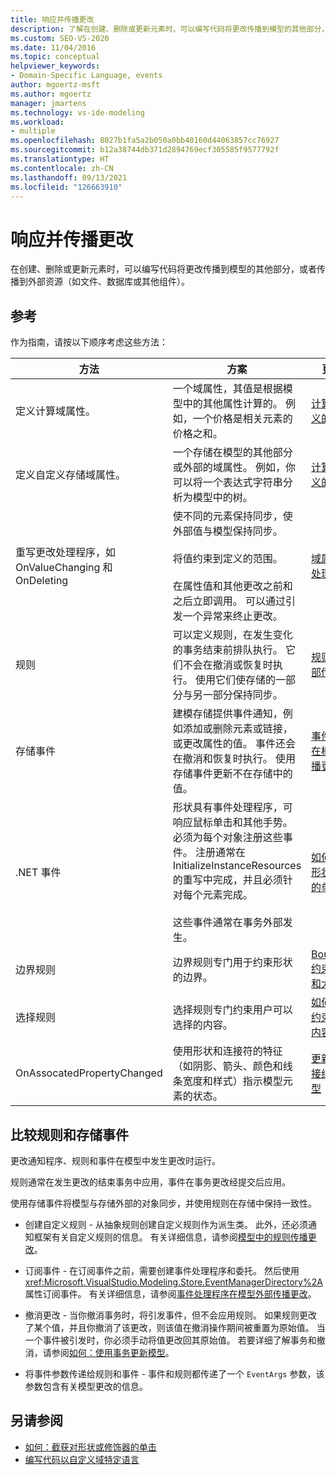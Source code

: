 ```yaml
---
title: 响应并传播更改
description: 了解在创建、删除或更新元素时，可以编写代码将更改传播到模型的其他部分，或者传播到外部资源。
ms.custom: SEO-VS-2020
ms.date: 11/04/2016
ms.topic: conceptual
helpviewer_keywords:
- Domain-Specific Language, events
author: mgoertz-msft
ms.author: mgoertz
manager: jmartens
ms.technology: vs-ide-modeling
ms.workload:
- multiple
ms.openlocfilehash: 8027b1fa5a2b050a0bb40160d44063857cc76927
ms.sourcegitcommit: b12a38744db371d2894769ecf305585f9577792f
ms.translationtype: HT
ms.contentlocale: zh-CN
ms.lasthandoff: 09/13/2021
ms.locfileid: "126663910"
---
```

# <a name="respond-to-and-propagate-changes"></a>响应并传播更改

在创建、删除或更新元素时，可以编写代码将更改传播到模型的其他部分，或者传播到外部资源（如文件、数据库或其他组件）。

## <a name="reference"></a>参考

作为指南，请按以下顺序考虑这些方法：

|方法|方案|更多信息|
|-|-|-|
|定义计算域属性。|一个域属性，其值是根据模型中的其他属性计算的。 例如，一个价格是相关元素的价格之和。|[计算的和自定义的存储属性](../modeling/calculated-and-custom-storage-properties.md)|
|定义自定义存储域属性。|一个存储在模型的其他部分或外部的域属性。 例如，你可以将一个表达式字符串分析为模型中的树。|[计算的和自定义的存储属性](../modeling/calculated-and-custom-storage-properties.md)|
|重写更改处理程序，如 OnValueChanging 和 OnDeleting|使不同的元素保持同步，使外部值与模型保持同步。<br /><br /> 将值约束到定义的范围。<br /><br /> 在属性值和其他更改之前和之后立即调用。 可以通过引发一个异常来终止更改。|[域属性值更改处理程序](../modeling/domain-property-value-change-handlers.md)|
|规则|可以定义规则，在发生变化的事务结束前排队执行。 它们不会在撤消或恢复时执行。 使用它们使存储的一部分与另一部分保持同步。|[规则在模型内部传播更改](../modeling/rules-propagate-changes-within-the-model.md)|
|存储事件|建模存储提供事件通知，例如添加或删除元素或链接，或更改属性的值。 事件还会在撤消和恢复时执行。 使用存储事件更新不在存储中的值。|[事件处理程序在模型外部传播更改](../modeling/event-handlers-propagate-changes-outside-the-model.md)|
|.NET 事件|形状具有事件处理程序，可响应鼠标单击和其他手势。 必须为每个对象注册这些事件。 注册通常在 InitializeInstanceResources 的重写中完成，并且必须针对每个元素完成。<br /><br /> 这些事件通常在事务外部发生。|[如何：截获对形状或修饰器的单击](../modeling/how-to-intercept-a-click-on-a-shape-or-decorator.md)|
|边界规则|边界规则专门用于约束形状的边界。|[BoundsRules 约束形状位置和大小](/previous-versions/visualstudio/visual-studio-2015/modeling/boundsrules-constrain-shape-location-and-size?preserve-view=true&view=vs-2015)|
|选择规则|选择规则专门约束用户可以选择的内容。|[如何：访问和约束当前所选内容](../modeling/how-to-access-and-constrain-the-current-selection.md)|
|OnAssocatedPropertyChanged|使用形状和连接符的特征（如阴影、箭头、颜色和线条宽度和样式）指示模型元素的状态。|[更新形状和连接线以反映模型](../modeling/updating-shapes-and-connectors-to-reflect-the-model.md)|

## <a name="compare-rules-and-store-events"></a>比较规则和存储事件

更改通知程序、规则和事件在模型中发生更改时运行。

规则通常在发生更改的结束事务中应用，事件在事务更改经提交后应用。

使用存储事件将模型与存储外部的对象同步，并使用规则在存储中保持一致性。

- 创建自定义规则 - 从抽象规则创建自定义规则作为派生类。 此外，还必须通知框架有关自定义规则的信息。 有关详细信息，请参阅[模型中的规则传播更改](../modeling/rules-propagate-changes-within-the-model.md)。

- 订阅事件 - 在订阅事件之前，需要创建事件处理程序和委托。 然后使用 <xref:Microsoft.VisualStudio.Modeling.Store.EventManagerDirectory%2A> 属性订阅事件。 有关详细信息，请参阅[事件处理程序在模型外部传播更改](../modeling/event-handlers-propagate-changes-outside-the-model.md)。

- 撤消更改 - 当你撤消事务时，将引发事件，但不会应用规则。 如果规则更改了某个值，并且你撤消了该更改，则该值在撤消操作期间被重置为原始值。 当一个事件被引发时，你必须手动将值更改回其原始值。 若要详细了解事务和撤消，请参阅[如何：使用事务更新模型](../modeling/how-to-use-transactions-to-update-the-model.md)。

- 将事件参数传递给规则和事件 - 事件和规则都传递了一个 `EventArgs` 参数，该参数包含有关模型更改的信息。

## <a name="see-also"></a>另请参阅

- [如何：截获对形状或修饰器的单击](../modeling/how-to-intercept-a-click-on-a-shape-or-decorator.md)
- [编写代码以自定义域特定语言](../modeling/writing-code-to-customise-a-domain-specific-language.md)